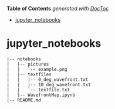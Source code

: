 <!-- START doctoc generated TOC please keep comment here to allow auto update -->
<!-- DON'T EDIT THIS SECTION, INSTEAD RE-RUN doctoc TO UPDATE -->
**Table of Contents**  *generated with [DocToc](https://github.com/thlorenz/doctoc)*

- [jupyter_notebooks](#jupyter_notebooks)

<!-- END doctoc generated TOC please keep comment here to allow auto update -->

# jupyter_notebooks

```.
|-- notebooks
|   |-- pictures
|   |   `-- example.png
|   |-- textfiles
|   |   |-- 0_deg_wavefront.txt
|   |   |-- 10_deg_wavefront.txt
|   |   `-- textfile.txt
|   |-- WavefrontMap.ipynb
|-- README.md
```



